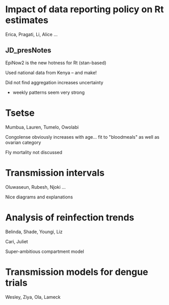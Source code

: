 Impact of data reporting policy on Rt estimates
===============================================

Erica, Pragati, Li, Alice …

JD_presNotes
------------

EpiNow2 is the new hotness for Rt (stan-based)

Used national data from Kenya – and make!

Did not find aggregation increases uncertainty
* weekly patterns seem very strong

Tsetse
======

Mumbua, Lauren, Tumelo, Owolabi

Congolense obviously increases with age… fit to "bloodmeals" as well as ovarian category

Fly mortality not discussed

Transmission intervals
======================

Oluwaseun, Rubesh, Njoki …

Nice diagrams and explanations

Analysis of reinfection trends
==============================

Belinda, Shade, Youngi, Liz

Cari, Juliet

Super-ambitious compartment model

Transmission models for dengue trials
=====================================

Wesley, Ziya, Ola, Lameck
